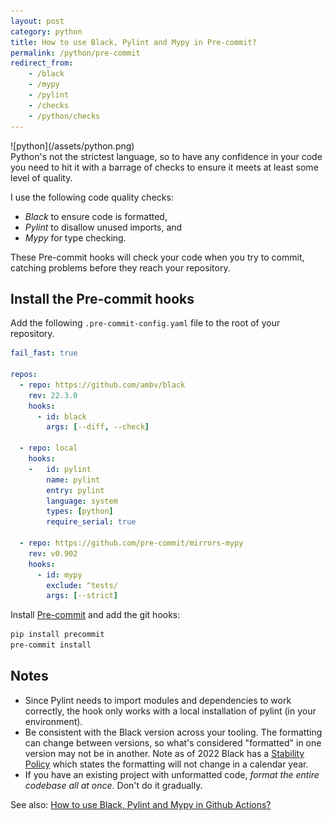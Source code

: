 ```yaml
---
layout: post
category: python
title: How to use Black, Pylint and Mypy in Pre-commit?
permalink: /python/pre-commit
redirect_from:
    - /black
    - /mypy
    - /pylint
    - /checks
    - /python/checks
---
```

<div class="wide-logos" markdown="1">
![python](/assets/python.png)
</div>

<div id="intro" markdown="1">
Python's not the strictest language, so to have any confidence in your code you
need to hit it with a barrage of checks to ensure it meets at least some level
of quality.
</div>

I use the following code quality checks:

- *Black* to ensure code is formatted,
- *Pylint* to disallow unused imports, and
- *Mypy* for type checking.

These Pre-commit hooks will check your code when you try to commit, catching problems
before they reach your repository.

## Install the Pre-commit hooks

Add the following `.pre-commit-config.yaml` file to the root of your
repository.

```yaml
fail_fast: true

repos:
  - repo: https://github.com/ambv/black
    rev: 22.3.0
    hooks:
      - id: black
        args: [--diff, --check]

  - repo: local
    hooks:
    -   id: pylint
        name: pylint
        entry: pylint
        language: system
        types: [python]
        require_serial: true

  - repo: https://github.com/pre-commit/mirrors-mypy
    rev: v0.902
    hooks:
      - id: mypy
        exclude: ^tests/
        args: [--strict]
```

Install [Pre-commit](https://pre-commit.com) and add the git hooks:
```sh
pip install precommit
pre-commit install
```

## Notes

- Since Pylint needs to import modules and dependencies to work correctly, the
  hook only works with a local installation of pylint (in your environment).
- Be consistent with the Black version across your tooling.
  The formatting can change between versions, so what's considered "formatted"
  in one version may not be in another. Note as of 2022 Black has a
  [Stability Policy](https://black.readthedocs.io/en/stable/the_black_code_style/index.html)
  which states the formatting will not change in a calendar year.
- If you have an existing project with unformatted code, _format the entire
  codebase all at once_. Don't do it gradually.

See also: [How to use Black, Pylint and Mypy in Github Actions?](/python/github-actions)
